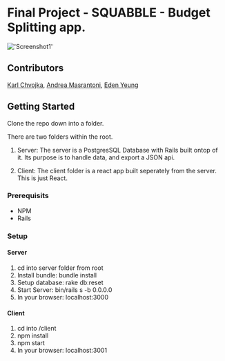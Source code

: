 # Final Project - SQUABBLE - Budget Splitting app.

!['Screenshot1'](https://github.com/karlchvojka/lhl-final-project/blob/master/docs/budget.png)

## Contributors
[Karl Chvojka](https://www.google.com), [Andrea Masrantoni](https://github.com/andmast), [Eden Yeung ](https://github.com/basktballer)

## Getting Started
Clone the repo down into a folder.

There are two folders within the root.

1. Server:
The server is a PostgresSQL Database with Rails built ontop of it.
Its purpose is to handle data, and export a JSON api.

2. Client:
The client folder is a react app built seperately from the server.
This is just React.

### Prerequisits
- NPM
- Rails
### Setup

#### Server
1. cd into server folder from root
2. Install bundle: bundle install
3. Setup database: rake db:reset
4. Start Server: bin/rails s -b 0.0.0.0
5. In your browser: localhost:3000

#### Client
1. cd into /client
2. npm install
3. npm start
4. In your browser: localhost:3001
